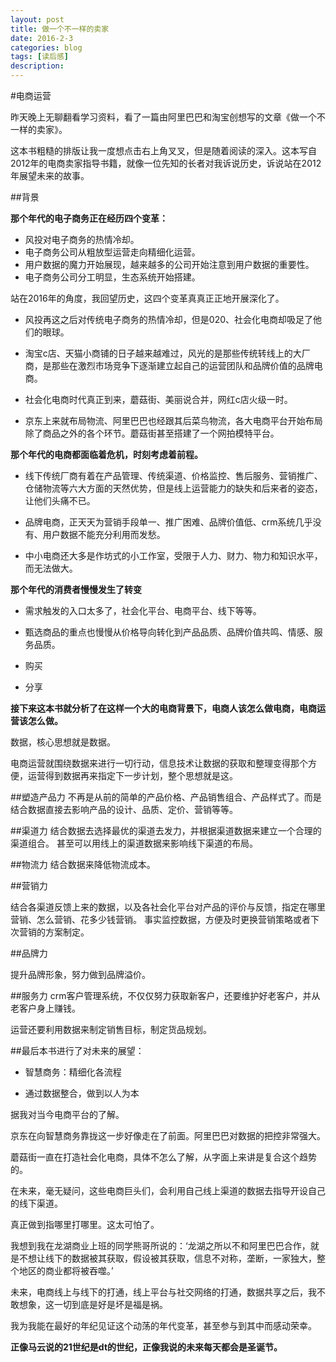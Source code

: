 ```yaml
---
layout: post
title: 做一个不一样的卖家
date: 2016-2-3
categories: blog
tags: [读后感]
description:
---
```




#电商运营

昨天晚上无聊翻看学习资料，看了一篇由阿里巴巴和淘宝创想写的文章《做一个不一样的卖家》。

这本书粗糙的排版让我一度想点击右上角叉叉，但是随着阅读的深入。这本写自2012年的电商卖家指导书籍，就像一位先知的长者对我诉说历史，诉说站在2012年展望未来的故事。

##背景

**那个年代的电子商务正在经历四个变革：**

- 风投对电子商务的热情冷却。
- 电子商务公司从粗放型运营走向精细化运营。
- 用户数据的魔力开始展现，越来越多的公司开始注意到用户数据的重要性。
- 电子商务公司分工明显，生态系统开始搭建。

站在2016年的角度，我回望历史，这四个变革真真正正地开展深化了。


- 风投再这之后对传统电子商务的热情冷却，但是020、社会化电商却吸足了他们的眼球。

- 淘宝c店、天猫小商铺的日子越来越难过，风光的是那些传统转线上的大厂商，是那些在激烈市场竞争下逐渐建立起自己的运营团队和品牌价值的品牌电商。


- 社会化电商时代真正到来，蘑菇街、美丽说合并，网红c店火级一时。


- 京东上来就布局物流、阿里巴巴也经跟其后菜鸟物流，各大电商平台开始布局除了商品之外的各个环节。蘑菇街甚至搭建了一个网拍模特平台。


**那个年代的电商都面临着危机，时刻考虑着前程。**



- 线下传统厂商有着在产品管理、传统渠道、价格监控、售后服务、营销推广、仓储物流等六大方面的天然优势，但是线上运营能力的缺失和后来者的姿态，让他们头痛不已。


- 品牌电商，正天天为营销手段单一、推广困难、品牌价值低、crm系统几乎没有、用户数据不能充分利用而发愁。



- 中小电商还大多是作坊式的小工作室，受限于人力、财力、物力和知识水平，而无法做大。




**那个年代的消费者慢慢发生了转变**

- 需求触发的入口太多了，社会化平台、电商平台、线下等等。



- 甄选商品的重点也慢慢从价格导向转化到产品品质、品牌价值共鸣、情感、服务品质。


- 购买


- 分享


**接下来这本书就分析了在这样一个大的电商背景下，电商人该怎么做电商，电商运营该怎么做。**

数据，核心思想就是数据。

电商运营就围绕数据来进行一切行动，信息技术让数据的获取和整理变得那个方便，运营得到数据再来指定下一步计划，整个思想就是这。

##塑造产品力
不再是从前的简单的产品价格、产品销售组合、产品样式了。而是结合数据直接去影响产品的设计、品质、定价、营销等等。

##渠道力
结合数据去选择最优的渠道去发力，并根据渠道数据来建立一个合理的渠道组合。
甚至可以用线上的渠道数据来影响线下渠道的布局。

##物流力
结合数据来降低物流成本。

##营销力

结合各渠道反馈上来的数据，以及各社会化平台对产品的评价与反馈，指定在哪里营销、怎么营销、花多少钱营销。
事实监控数据，方便及时更换营销策略或者下次营销的方案制定。

##品牌力

提升品牌形象，努力做到品牌溢价。

##服务力
crm客户管理系统，不仅仅努力获取新客户，还要维护好老客户，并从老客户身上赚钱。

运营还要利用数据来制定销售目标，制定货品规划。



##最后本书进行了对未来的展望：

- 智慧商务：精细化各流程


- 通过数据整合，做到以人为本



据我对当今电商平台的了解。

京东在向智慧商务靠拢这一步好像走在了前面。阿里巴巴对数据的把控非常强大。

蘑菇街一直在打造社会化电商，具体不怎么了解，从字面上来讲是复合这个趋势的。



在未来，毫无疑问，这些电商巨头们，会利用自己线上渠道的数据去指导开设自己的线下渠道。

真正做到指哪里打哪里。这太可怕了。

我想到我在龙湖商业上班的同学熊哥所说的：‘龙湖之所以不和阿里巴巴合作，就是不想让线下的数据被其获取，假设被其获取，信息不对称，垄断，一家独大，整个地区的商业都将被吞噬。’


未来，电商线上与线下的打通，线上平台与社交网络的打通，数据共享之后，我不敢想象，这一切到底是好是坏是福是祸。


我为我能在最好的年纪见证这个动荡的年代变革，甚至参与到其中而感动荣幸。

**正像马云说的21世纪是dt的世纪，正像我说的未来每天都会是圣诞节。**

 


